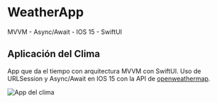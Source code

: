 # WeatherApp
 MVVM - Async/Await - IOS 15 - SwiftUI
 
## Aplicación del Clima

App que da el tiempo con arquitectura MVVM con SwiftUI.
Uso de URLSession y Async/Await en IOS 15 con la API de [openweathermap](https://openweathermap.org).

![App del clima](https://i.ibb.co/YhdD74J/Captura-de-Pantalla-2021-11-16-a-la-s-11-08-20.png)

